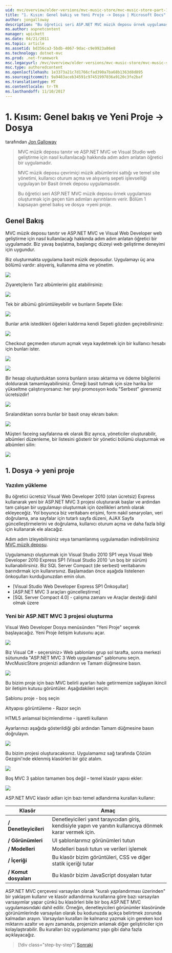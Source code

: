 ```yaml
---
uid: mvc/overview/older-versions/mvc-music-store/mvc-music-store-part-1
title: "1. Kısım: Genel bakış ve Yeni Proje -> Dosya | Microsoft Docs"
author: jongalloway
description: "Bu öğretici seri ASP.NET MVC müzik deposu örnek uygulaması oluşturmak için geçen tüm adımları ayrıntılarını verir. Bölüm 1 kapak genel bakış ve Dosya -> Yeni proje."
ms.author: aspnetcontent
manager: wpickett
ms.date: 04/21/2011
ms.topic: article
ms.assetid: bd356ca3-5bdb-4067-9dac-c9e9923a86e8
ms.technology: dotnet-mvc
ms.prod: .net-framework
msc.legacyurl: /mvc/overview/older-versions/mvc-music-store/mvc-music-store-part-1
msc.type: authoredcontent
ms.openlocfilehash: 1e3373a21c7d1766cfad390a7ba68b1363d8d895
ms.sourcegitcommit: 9a9483aceb34591c97451997036a9120c3fe2baf
ms.translationtype: MT
ms.contentlocale: tr-TR
ms.lasthandoff: 11/10/2017
---
```

<a name="part-1-overview-and-file-new-project"></a>1. Kısım: Genel bakış ve Yeni Proje -> Dosya
====================
tarafından [Jon Galloway](https://github.com/jongalloway)

> MVC müzik deposu tanıtır ve ASP.NET MVC ve Visual Studio web geliştirme için nasıl kullanılacağı hakkında adım adım anlatan öğretici bir uygulamadır.  
>   
> MVC müzik deposu çevrimiçi müzik albümlerini sattığı ve temel site yönetimi, kullanıcı oturum açma ve alışveriş sepeti işlevselliği uygulayan bir Basit örnek deposu uygulamasıdır.  
>   
> Bu öğretici seri ASP.NET MVC müzik deposu örnek uygulaması oluşturmak için geçen tüm adımları ayrıntılarını verir. Bölüm 1 kapsayan genel bakış ve dosya -&gt;yeni proje.


## <a name="overview"></a>Genel Bakış

MVC müzik deposu tanıtır ve ASP.NET MVC ve Visual Web Developer web geliştirme için nasıl kullanılacağı hakkında adım adım anlatan öğretici bir uygulamadır. Biz yavaş başlatma, başlangıç düzeyi web geliştirme deneyimi için uygundur.

Biz oluşturmakta uygulama basit müzik deposudur. Uygulamayı üç ana bölümü vardır: alışveriş, kullanıma alma ve yönetim.

![](mvc-music-store-part-1/_static/image1.jpg)

Ziyaretçilerin Tarz albümlerini göz atabilirsiniz:

![](mvc-music-store-part-1/_static/image2.jpg)

Tek bir albümü görüntüleyebilir ve bunların Sepete Ekle:

![](mvc-music-store-part-1/_static/image3.jpg)

Bunlar artık istedikleri öğeleri kaldırma kendi Sepeti gözden geçirebilirsiniz:

![](mvc-music-store-part-1/_static/image4.jpg)

Checkout geçmeden oturum açmak veya kaydetmek için bir kullanıcı hesabı için bunları ister.

![](mvc-music-store-part-1/_static/image1.png)

![](mvc-music-store-part-1/_static/image2.png)

Bir hesap oluşturduktan sonra bunların sırası aktarma ve ödeme bilgilerini doldurarak tamamlayabilirsiniz. Örneği basit tutmak için size harika bir yükseltme çalıştırıyorsanız: her şeyi promosyon kodu "Serbest" girerseniz ücretsizdir!

![](mvc-music-store-part-1/_static/image5.jpg)

Sıralandıktan sonra bunlar bir basit onay ekranı bakın:

![](mvc-music-store-part-1/_static/image6.jpg)

Müşteri faceing sayfalarına ek olarak Biz ayrıca, yöneticiler oluşturabilir, albümleri düzenleme, bir listesini gösterir bir yönetici bölümü oluşturmak ve albümleri silin:

![](mvc-music-store-part-1/_static/image7.jpg)

## <a name="1-file--gt-new-project"></a>1. Dosya -&gt; yeni proje

### <a name="installing-the-software"></a>Yazılım yükleme

Bu öğretici ücretsiz Visual Web Developer 2010 (olan ücretsiz) Express kullanarak yeni bir ASP.NET MVC 3 projesi oluşturarak başlar ve ardından tam çalışan bir uygulamayı oluşturmak için özellikleri artımlı olarak ekleyeceğiz. Yol boyunca biz veritabanı erişimi, form nakil senaryoları, veri doğrulama, ana sayfalar için tutarlı sayfa düzeni, AJAX Sayfa güncelleştirmelerini ve doğrulama, kullanıcı oturum açma ve daha fazla bilgi için kullanarak ele alacağız.

Adım adım izleyebilirsiniz veya tamamlanmış uygulamadan indirebilirsiniz [MVC müzik deposu](https://github.com/evilDave/MVC-Music-Store).

Uygulamanızı oluşturmak için Visual Studio 2010 SP1 veya Visual Web Developer 2010 Express SP1 (Visual Studio 2010 'un boş bir sürüm) kullanabilirsiniz. Biz SQL Server Compact (de serbest) veritabanını barındırmak için kullanırsınız. Başlamadan önce aşağıda listelenen önkoşulları kurduğunuzdan emin olun.


- [Visual Studio Web Developer Express SP1 Önkoşullar]
- [ASP.NET MVC 3 araçları güncelleştirme]
- [SQL Server Compact 4.0] - çalışma zamanı ve Araçlar desteği dahil olmak üzere


### <a name="creating-a-new-aspnet-mvc-3-project"></a>Yeni bir ASP.NET MVC 3 projesi oluşturma

Visual Web Developer Dosya menüsünden "Yeni Proje" seçerek başlayacağız. Yeni Proje iletişim kutusunu açar.

![](mvc-music-store-part-1/_static/image5.png)

Biz Visual C# - seçersiniz&gt; Web şablonları grup sol tarafta, sonra merkezi sütununda "ASP.NET MVC 3 Web uygulaması" şablonunu seçin. MvcMusicStore projenizi adlandırın ve Tamam düğmesine basın.

![](mvc-music-store-part-1/_static/image8.jpg)

Bu bizim proje için bazı MVC belirli ayarları hale getirmemize sağlayan ikincil bir iletişim kutusu görüntüler. Aşağıdakileri seçin:

Şablonu proje - boş seçin

Altyapısı görüntüleme - Razor seçin

HTML5 anlamsal biçimlendirme - işaretli kullanın

Ayarlarınızı aşağıda gösterildiği gibi ardından Tamam düğmesine basın doğrulayın.

![](mvc-music-store-part-1/_static/image9.jpg)

Bu bizim projesi oluşturacaksınız. Uygulamamız sağ tarafında Çözüm Gezgini'nde eklenmiş klasörleri bir göz atalım.

![](mvc-music-store-part-1/_static/image10.jpg)

Boş MVC 3 şablon tamamen boş değil – temel klasör yapısı ekler:

![](mvc-music-store-part-1/_static/image6.png)

ASP.NET MVC klasör adları için bazı temel adlandırma kuralları kullanır:

| **Klasör** | **Amaç** |
| --- | --- |
| **/ Denetleyicileri** | Denetleyicileri yanıt tarayıcıdan giriş, kendisiyle yapın ve yanıtın kullanıcıya dönmek karar vermek için. |
| **/ Görünümleri** | UI şablonlarımız görünümleri tutun |
| **/ Modelleri** | Modelleri basılı tutun ve verileri işlemek |
| **/ İçeriği** | Bu klasör bizim görüntüleri, CSS ve diğer statik içeriği tutar |
| **/ Komut dosyaları** | Bu klasör bizim JavaScript dosyaları tutar |

ASP.NET MVC çerçevesi varsayılan olarak "kuralı yapılandırması üzerinden" bir yaklaşım kullanır ve klasör adlandırma kurallarına göre bazı varsayılan varsayımlar yapar çünkü bu klasörleri bile bir boş ASP.NET MVC uygulamasındaki dahil edilir. Örneğin, denetleyicileri görünümler klasöründe görünümlerinde varsayılan olarak bu kodunuzda açıkça belirtmek zorunda kalmadan arayın. Varsayılan kuralları ile kalmanız yazmak için gereken kod miktarını azaltır ve aynı zamanda, projenizin anlamak diğer geliştiriciler için kolaylaştırabilir. Bu kuralları biz uygulamamız yapı gibi daha fazla açıklayacağız.

>[!div class="step-by-step"]
[Sonraki](mvc-music-store-part-2.md)
